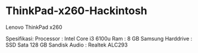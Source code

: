 # ThinkPad-x260-Hackintosh
Lenovo ThinkPad x260

Spesifikasi:
Processor : Intel Core i3 6100u
Ram       : 8 GB Samsung
Harddrive : SSD Sata 128 GB Sandisk
Audio     : Realtek ALC293
